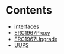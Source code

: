 

# Contents
- [interfaces](/src/proxy/interfaces)
- [ERC1967Proxy](ERC1967Proxy.sol/contract.ERC1967Proxy.md)
- [ERC1967Upgrade](ERC1967Upgrade.sol/contract.ERC1967Upgrade.md)
- [UUPS](UUPS.sol/contract.UUPS.md)
